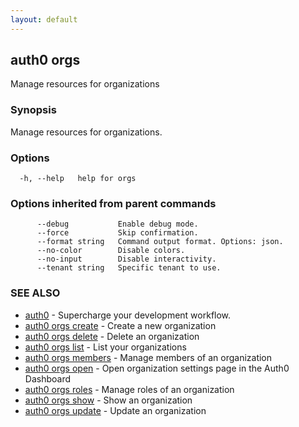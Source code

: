 ```yaml
---
layout: default
---
```

## auth0 orgs

Manage resources for organizations

### Synopsis

Manage resources for organizations.

### Options

```
  -h, --help   help for orgs
```

### Options inherited from parent commands

```
      --debug           Enable debug mode.
      --force           Skip confirmation.
      --format string   Command output format. Options: json.
      --no-color        Disable colors.
      --no-input        Disable interactivity.
      --tenant string   Specific tenant to use.
```

### SEE ALSO

* [auth0](/auth0-cli/)	 - Supercharge your development workflow.
* [auth0 orgs create](auth0_orgs_create.md)	 - Create a new organization
* [auth0 orgs delete](auth0_orgs_delete.md)	 - Delete an organization
* [auth0 orgs list](auth0_orgs_list.md)	 - List your organizations
* [auth0 orgs members](auth0_orgs_members.md)	 - Manage members of an organization
* [auth0 orgs open](auth0_orgs_open.md)	 - Open organization settings page in the Auth0 Dashboard
* [auth0 orgs roles](auth0_orgs_roles.md)	 - Manage roles of an organization
* [auth0 orgs show](auth0_orgs_show.md)	 - Show an organization
* [auth0 orgs update](auth0_orgs_update.md)	 - Update an organization


